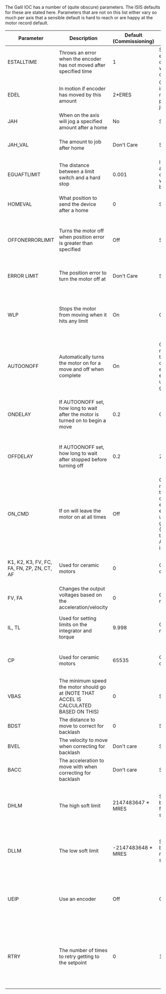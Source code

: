 The Galil IOC has a number of (quite obscure) parameters. The ISIS defaults for these are stated here. Parameters that are not on this list either vary so much per axis that a sensible default is hard to reach or are happy at the motor record default.

| Parameter     | Description | Default (Commissioning) | Default (Running) | Reasoning  |
| ------------- |------------ | ----------------------- | ----------------- |----------- |
| ESTALLTIME    | Throws an error when the encoder has not moved after specified time | 1 | Small enough to catch errors when they occur | Give some slack so that doesn't throw errors, tighten when required |
| EDEL          | In motion if encoder has moved by this amount | 2*ERES | Could be increased if motor is particularly jittery | A motor shouldn't be jittering by more than 1 encoder step |
| JAH           | When on the axis will jog a specified amount after a home | No | Same | We don't want to do this at ISIS |
| JAH_VAL       | The amount to job after home | Don't Care | Same | Doesn't do anything when above PV not set |
| EGUAFTLIMIT   | The distance between a limit switch and a hard stop | 0.001 | Increased if a large deceleration would be bad | A very small amount will definitely stop the axis |
| HOMEVAL       | What position to send the device after a home | 0 | Same | [Home is defined as zero across ISIS](https://github.com/ISISComputingGroup/IBEX/issues/2471) |
| OFFONERRORLIMIT | Turns the motor off when position error is greater than specified | Off | Same | Would be useful if the IOC sent a new position on start up but currently doesn't |
| ERROR LIMIT   | The position error to turn the motor off at | Don't Care | Same | Doesn't do anything when above PV not set |
| WLP           | Stops the motor from moving when it hits any limit | On | Off | Provides a safety net during commissioning but means you cannot move off a limit when running |
| AUTOONOFF     | Automatically turns the motor on for a move and off when complete | On | Off when the motor needs to be constantly energised e.g. it will fall under gravity | Better to turn the motor off when not in use |
| ONDELAY       | If AUTOONOFF set, how long to wait after the motor is turned on to begin a move | 0.2 | 0 | Used to make sure the amp is ready for the move. Generally we do not need to wait. |
| OFFDELAY       | If AUTOONOFF set, how long to wait after stopped before turning off | 0.2 | 2 | Should wait some time if you're doing correction moves immediately |
| ON_CMD | If on will leave the motor on at all times | Off | Off when the motor needs to be constantly energised e.g. it will fall under gravity (Make sure the AUTOONOFF is Off) | Better to turn the motor off when not in use |
| K1, K2, K3, FV, FC, FA, FN, ZP, ZN, CT, AF | Used for ceramic motors | 0 | Change if ceramic | This is the Galil's default when not ceramic motors |
| FV, FA | Changes the output voltages based on the acceleration/velocity | 0 | Change if required | Most axes in ISIS do not require this |
| IL, TL | Used for setting limits on the integrator and torque | 9.998 | Change if required | Most axes at ISIS do not need a limit so set the highest possible |
| CP | Used for ceramic motors | 65535 | Change if ceramic | This is the Galil's default when not ceramic motors |
| VBAS | The minimum speed the motor should go at (NOTE THAT ACCEL IS CALCULATED BASED ON THIS) | 0 | Same | Most motors should be happy at any speed below maximum |
| BDST | The distance to move to correct for backlash | 0 | Same | Most axes shouldn't need to correct |
| BVEL | The velocity to move when correcting for backlash | Don't care | Same | Doesn't do anything when BDST not set |
| BACC | The acceleration to move with when correcting for backlash | Don't care | Same | Doesn't do anything when BDST not set |
| DHLM | The high soft limit | 2147483647 * MRES | Slightly before the forward limit switch | When commissioning turn off. When running we don't normally want to hit the physical limits. |
| DLLM | The low soft limit | -2147483648 * MRES | Slightly before the reverse limit switch | When commissioning turn off. When running we don't normally want to hit the physical limits. |
| UEIP | Use an encoder | Off | On | When starting to commission you are not using the encoder, when running you should if there is one |
| RTRY | The number of times to retry getting to the setpoint | 0 | 10 | When commissioning don't want to run 'closed loop' otherwise 10 tries is normally enough to get to position |

